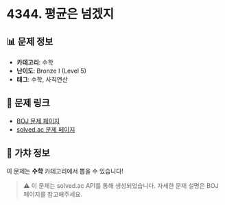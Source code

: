 # 4344. 평균은 넘겠지

## 📊 문제 정보
- **카테고리**: 수학
- **난이도**: Bronze I (Level 5)
- **태그**: 수학, 사칙연산

## 🔗 문제 링크
- [BOJ 문제 페이지](https://www.acmicpc.net/problem/4344)
- [solved.ac 문제 페이지](https://solved.ac/problems/4344)

## 🎯 가챠 정보
이 문제는 **수학** 카테고리에서 뽑을 수 있습니다!

> ⚠️ 이 문제는 solved.ac API를 통해 생성되었습니다. 
> 자세한 문제 설명은 BOJ 페이지를 참고해주세요.
